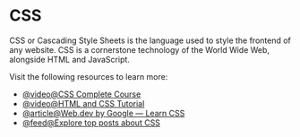 # CSS

CSS or Cascading Style Sheets is the language used to style the frontend of any website. CSS is a cornerstone technology of the World Wide Web, alongside HTML and JavaScript.

Visit the following resources to learn more:

- [@video@CSS Complete Course](https://youtu.be/n4R2E7O-Ngo)
- [@video@HTML and CSS Tutorial](https://www.youtube.com/watch?v=D-h8L5hgW-w)
- [@article@Web.dev by Google — Learn CSS](https://web.dev/learn/css/)
- [@feed@Explore top posts about CSS](https://app.daily.dev/tags/css?ref=roadmapsh)
